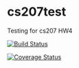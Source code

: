 # cs207test
Testing for cs207 HW4

[![Build Status](https://travis-ci.com/JoshFeldman95/cs207test.svg?branch=master)](https://travis-ci.com/JoshFeldman95/cs207test.svg?branch=master)

[![Coverage Status](https://coveralls.io/repos/github/JoshFeldman95/cs207test/badge.svg?branch=master)](https://coveralls.io/github/JoshFeldman95/cs207test?branch=master)